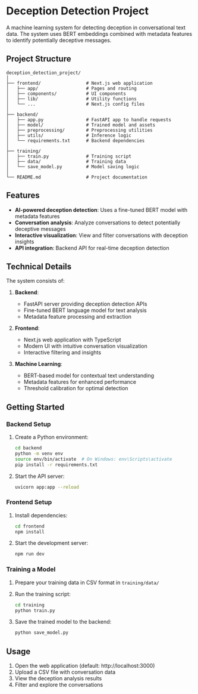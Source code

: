 # Deception Detection Project

A machine learning system for detecting deception in conversational text data. The system uses BERT embeddings combined with metadata features to identify potentially deceptive messages.

## Project Structure

```
deception_detection_project/
│
├── frontend/                 # Next.js web application
│   ├── app/                  # Pages and routing
│   ├── components/           # UI components
│   ├── lib/                  # Utility functions
│   └── ...                   # Next.js config files
│
├── backend/
│   ├── app.py                # FastAPI app to handle requests
│   ├── model/                # Trained model and assets
│   ├── preprocessing/        # Preprocessing utilities
│   ├── utils/                # Inference logic
│   └── requirements.txt      # Backend dependencies
│
├── training/
│   ├── train.py              # Training script
│   ├── data/                 # Training data
│   └── save_model.py         # Model saving logic
│
└── README.md                 # Project documentation
```

## Features

- **AI-powered deception detection**: Uses a fine-tuned BERT model with metadata features
- **Conversation analysis**: Analyze conversations to detect potentially deceptive messages
- **Interactive visualization**: View and filter conversations with deception insights
- **API integration**: Backend API for real-time deception detection

## Technical Details

The system consists of:

1. **Backend**:
   - FastAPI server providing deception detection APIs
   - Fine-tuned BERT language model for text analysis
   - Metadata feature processing and extraction

2. **Frontend**:
   - Next.js web application with TypeScript
   - Modern UI with intuitive conversation visualization
   - Interactive filtering and insights

3. **Machine Learning**:
   - BERT-based model for contextual text understanding
   - Metadata features for enhanced performance
   - Threshold calibration for optimal detection

## Getting Started

### Backend Setup

1. Create a Python environment:
   ```bash
   cd backend
   python -m venv env
   source env/bin/activate  # On Windows: env\Scripts\activate
   pip install -r requirements.txt
   ```

2. Start the API server:
   ```bash
   uvicorn app:app --reload
   ```

### Frontend Setup

1. Install dependencies:
   ```bash
   cd frontend
   npm install
   ```

2. Start the development server:
   ```bash
   npm run dev
   ```

### Training a Model

1. Prepare your training data in CSV format in `training/data/`
2. Run the training script:
   ```bash
   cd training
   python train.py
   ```

3. Save the trained model to the backend:
   ```bash
   python save_model.py
   ```

## Usage

1. Open the web application (default: http://localhost:3000)
2. Upload a CSV file with conversation data
3. View the deception analysis results
4. Filter and explore the conversations
